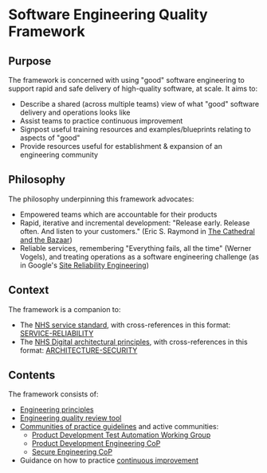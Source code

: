 # Software Engineering Quality Framework

## Purpose

The framework is concerned with using "good" software engineering to support rapid and safe delivery of high-quality software, at scale. It aims to:
* Describe a shared (across multiple teams) view of what "good" software delivery and operations looks like
* Assist teams to practice continuous improvement
* Signpost useful training resources and examples/blueprints relating to aspects of "good"
* Provide resources useful for establishment & expansion of an engineering community

## Philosophy

The philosophy underpinning this framework advocates:
* Empowered teams which are accountable for their products
* Rapid, iterative and incremental development: "Release early. Release often. And listen to your customers." (Eric S. Raymond in [The Cathedral and the Bazaar](https://en.wikipedia.org/wiki/The_Cathedral_and_the_Bazaar))
* Reliable services, remembering "Everything fails, all the time" (Werner Vogels), and treating operations as a software engineering challenge (as in Google's [Site Reliability Engineering](https://landing.google.com/sre/))

## Context

The framework is a companion to:
* The [NHS service standard](https://service-manual.nhs.uk/service-standard), with cross-references in this format: [SERVICE-RELIABILITY](https://service-manual.nhs.uk/service-standard/14-operate-a-reliable-service)
* The [NHS Digital architectural principles](https://digital.nhs.uk/about-nhs-digital/our-work/nhs-digital-architecture/principles), with cross-references in this format: [ARCHITECTURE-SECURITY](https://digital.nhs.uk/about-nhs-digital/our-work/nhs-digital-architecture/principles/adopt-appropriate-cyber-security-standards)

## Contents

The framework consists of:

* [Engineering principles](principles.md)
* [Engineering quality review tool](review.md)
* [Communities of practice guidelines](communities-of-practice.md) and active communities:
  * [Product Development Test Automation Working Group](communities/pd-test-automation-working-group.md)
  * [Product Development Engineering CoP](communities/pd-engineering-cop.md)
  * [Secure Engineering CoP](communities/security-cop.md)
* Guidance on how to practice [continuous improvement](continuous-improvement.md)
